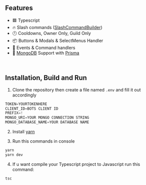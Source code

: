 ## Features
* 🟦 Typescript
* 🔥 Slash commands ([SlashCommandBuilder](https://discordjs.guide/creating-your-bot/slash-commands.html#individual-command-files))
* 🕛 Cooldowns, Owner Only, Guild Only
* 📦 Buttons & Modals & SelectMenus Handler
* 💪 Events & Command handlers
* 🍃 [MongoDB](https://www.mongodb.com/) Support with [Prisma](https://www.prisma.io/)

<br>

## Installation, Build and Run
1) Clone the repository then create a file named `.env` and fill it out accordingly
```js
TOKEN=YOURTOKENHERE
CLIENT_ID=BOTS CLIENT ID
PREFIX=!
MONGO_URI=YOUR MONGO CONNECTION STRING
MONGO_DATABASE_NAME=YOUR DATABASE NAME
```
2) Install [yarn](https://classic.yarnpkg.com/lang/en/docs/install/#windows-stable)

3) Run this commands in console
```js
yarn
yarn dev
```
4) If u want compile your Typescript project to Javascript run this command:
```js
tsc
```
